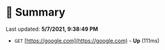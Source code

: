 # 📖 Summary
Last updated: **5/7/2021, 9:38:49 PM**

- `GET` [https://google.com](https://google.com) - **Up** (111ms)
